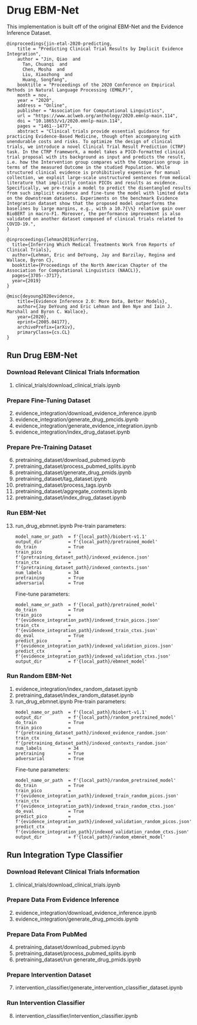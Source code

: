 # Drug EBM-Net
This implementation is built off of the original EBM-Net and the Evidence Inference Dataset.
```
@inproceedings{jin-etal-2020-predicting,
    title = "Predicting Clinical Trial Results by Implicit Evidence Integration",
    author = "Jin, Qiao  and
      Tan, Chuanqi  and
      Chen, Mosha  and
      Liu, Xiaozhong  and
      Huang, Songfang",
    booktitle = "Proceedings of the 2020 Conference on Empirical Methods in Natural Language Processing (EMNLP)",
    month = nov,
    year = "2020",
    address = "Online",
    publisher = "Association for Computational Linguistics",
    url = "https://www.aclweb.org/anthology/2020.emnlp-main.114",
    doi = "10.18653/v1/2020.emnlp-main.114",
    pages = "1461--1477",
    abstract = "Clinical trials provide essential guidance for practicing Evidence-Based Medicine, though often accompanying with unendurable costs and risks. To optimize the design of clinical trials, we introduce a novel Clinical Trial Result Prediction (CTRP) task. In the CTRP framework, a model takes a PICO-formatted clinical trial proposal with its background as input and predicts the result, i.e. how the Intervention group compares with the Comparison group in terms of the measured Outcome in the studied Population. While structured clinical evidence is prohibitively expensive for manual collection, we exploit large-scale unstructured sentences from medical literature that implicitly contain PICOs and results as evidence. Specifically, we pre-train a model to predict the disentangled results from such implicit evidence and fine-tune the model with limited data on the downstream datasets. Experiments on the benchmark Evidence Integration dataset show that the proposed model outperforms the baselines by large margins, e.g., with a 10.7{\%} relative gain over BioBERT in macro-F1. Moreover, the performance improvement is also validated on another dataset composed of clinical trials related to COVID-19.",
}
```

```
@inproceedings{lehman2019inferring,
  title={Inferring Which Medical Treatments Work from Reports of Clinical Trials},
  author={Lehman, Eric and DeYoung, Jay and Barzilay, Regina and Wallace, Byron C},
  booktitle={Proceedings of the North American Chapter of the Association for Computational Linguistics (NAACL)},
  pages={3705--3717},
  year={2019}
}

@misc{deyoung2020evidence,
    title={Evidence Inference 2.0: More Data, Better Models},
    author={Jay DeYoung and Eric Lehman and Ben Nye and Iain J. Marshall and Byron C. Wallace},
    year={2020},
    eprint={2005.04177},
    archivePrefix={arXiv},
    primaryClass={cs.CL}
}
```
## Run Drug EBM-Net

### Download Relevant Clinical Trials Information

1. clinical_trials/download_clinical_trials.ipynb

### Prepare Fine-Tuning Dataset

2. evidence_integration/download_evidence_inference.ipynb 
3. evidence_integration/generate_drug_pmcids.ipynb
4. evidence_integration/generate_evidence_integration.ipynb 
5. evidence_integration/index_drug_dataset.ipynb

### Prepare Pre-Training Dataset

6. pretraining_dataset/download_pubmed.ipynb
7. pretraining_dataset/process_pubmed_splits.ipynb
8. pretraining_dataset/generate_drug_pmids.ipynb
9. pretraining_dataset/tag_dataset.ipynb
10. pretraining_dataset/process_tags.ipynb
11. pretraining_dataset/aggregate_contexts.ipynb
12. pretraining_dataset/index_drug_dataset.ipynb

### Run EBM-Net
13. run_drug_ebmnet.ipynb
    Pre-train parameters:
    ```
    model_name_or_path  = f'{local_path}/biobert-v1.1'
    output_dir          = f'{local_path}/pretrained_model'
    do_train            = True
    train_pico          = f'{pretraining_dataset_path}/indexed_evidence.json'
    train_ctx           = f'{pretraining_dataset_path}/indexed_contexts.json'
    num_labels          = 34
    pretraining         = True
    adversarial         = True
    ```
    Fine-tune parameters:
    ```
    model_name_or_path  = f'{local_path}/pretrained_model'
    do_train            = True
    train_pico          = f'{evidence_integration_path}/indexed_train_picos.json'
    train_ctx           = f'{evidence_integration_path}/indexed_train_ctxs.json'
    do_eval             = True
    predict_pico        = f'{evidence_integration_path}/indexed_validation_picos.json'
    predict_ctx         = f'{evidence_integration_path}/indexed_validation_ctxs.json'
    output_dir          = f'{local_path}/ebmnet_model'
    ```

### Run Random EBM-Net
1. evidence_integration/index_random_dataset.ipynb
2. pretraining_dataset/index_random_dataset.ipynb
3. run_drug_ebmnet.ipynb
    Pre-train parameters:
    ```
    model_name_or_path  = f'{local_path}/biobert-v1.1'
    output_dir          = f'{local_path}/random_pretrained_model'
    do_train            = True
    train_pico          = f'{pretraining_dataset_path}/indexed_evidence_random.json'
    train_ctx           = f'{pretraining_dataset_path}/indexed_contexts_random.json'
    num_labels          = 34
    pretraining         = True
    adversarial         = True
    ```
    Fine-tune parameters:
    ```
    model_name_or_path  = f'{local_path}/random_pretrained_model'
    do_train            = True
    train_pico          = f'{evidence_integration_path}/indexed_train_random_picos.json'
    train_ctx           = f'{evidence_integration_path}/indexed_train_random_ctxs.json'
    do_eval             = True
    predict_pico        = f'{evidence_integration_path}/indexed_validation_random_picos.json'
    predict_ctx         = f'{evidence_integration_path}/indexed_validation_random_ctxs.json'
    output_dir          = f'{local_path}/random_ebmnet_model'
    ```

## Run Integration Type Classifier

### Download Relevant Clinical Trials Information

1. clinical_trials/download_clinical_trials.ipynb

### Prepare Data From Evidence Inference
2. evidence_integration/download_evidence_inference.ipynb
3. evidence_integration/generate_drug_pmcids.ipynb

### Prepare Data From PubMed
4. pretraining_dataset/download_pubmed.ipynb
5. pretraining_dataset/process_pubmed_splits.ipynb
6. pretraining_dataset/run generate_drug_pmids.ipynb

### Prepare Intervention Dataset
7. intervention_classifier/generate_intervention_classifier_dataset.ipynb

### Run Intervention Classifier
8. intervention_classifier/intervention_classifier.ipynb
